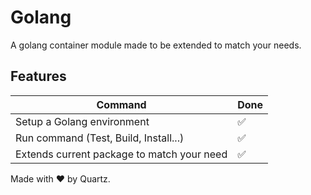 # Golang

A golang container module made to be extended to match your needs.

## Features

| Command                                    | Done |
|--------------------------------------------|------|
| Setup a Golang environment                 | ✅    |
| Run command (Test, Build, Install...)      | ✅    |
| Extends current package to match your need | ✅    |

Made with ❤️ by Quartz.